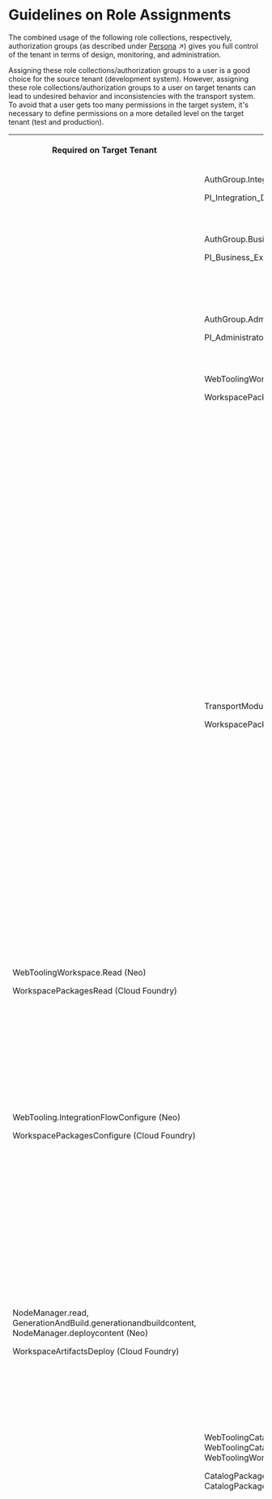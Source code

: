 <!-- loiofc409e8395724a70ad21a1fcfeaebedf -->

# Guidelines on Role Assignments

The combined usage of the following role collections, respectively, authorization groups \(as described under [Persona](https://help.sap.com/viewer/368c481cd6954bdfa5d0435479fd4eaf/Cloud/en-US/2937e5ca6ef448cfb21451a2461cc2a6.html "When you perform user management tasks using SAP BTP SAP BTP cockpit, you find a set of predefined roles that you can assign to users of the account. According to the main tasks associated with integration projects, these roles are associated to certain persona relevant for an integration project.") :arrow_upper_right:\) gives you full control of the tenant in terms of design, monitoring, and administration.

Assigning these role collections/authorization groups to a user is a good choice for the source tenant \(development system\). However, assigning these role collections/authorization groups to a user on target tenants can lead to undesired behavior and inconsistencies with the transport system. To avoid that a user gets too many permissions in the target system, it's necessary to define permissions on a more detailed level on the target tenant \(test and production\).


<table>
<tr>
<th valign="top">

Required on Target Tenant



</th>
<th valign="top">

Avoid on Target Tenant



</th>
<th valign="top">

Description



</th>
</tr>
<tr>
<td valign="top">

 



</td>
<td valign="top">

AuthGroup.IntegrationDeveloper \(Neo\)

PI\_Integration\_Developer \(Cloud Foundry\)



</td>
<td valign="top">

Allows user to connect to Cloud Integration and to display, download, and deploy artifacts.



</td>
</tr>
<tr>
<td valign="top">

 



</td>
<td valign="top">

AuthGroup.BusinessExpert \(Neo\)

PI\_Business\_Expert \(Cloud Foundry\)



</td>
<td valign="top">

Allows user to perform business tasks like, for example, examining the payload, monitor integration flows, status of integration artifacts.



</td>
</tr>
<tr>
<td valign="top">

 



</td>
<td valign="top">

AuthGroup.Administrator \(Neo\)

PI\_Administrator \(Cloud Foundry\)



</td>
<td valign="top">

Allows user to connect to Cloud Integration and to perform administrative tasks.



</td>
</tr>
<tr>
<td valign="top">

 



</td>
<td valign="top">

WebToolingWorkspace.Write \(Neo\)

WorkspacePackagesEdit \(Cloud Foundry\)



</td>
<td valign="top">

Allows user to update a package, create/edit/import/delete a package and its artifacts.

> ### Tip:  
> Updating, creating, editing, importing, or deleting a package or its artifacts on a target tenant isn't recommended. Changes made on the target tenant are overridden when the package is retransported. In addition, objects not properly saved after editing lead to errors while transporting. For that reason, those roles must not be assigned to a user on the target tenant.



</td>
</tr>
<tr>
<td valign="top">

 



</td>
<td valign="top">

TransportModule.write \(Neo\)

WorkspacePackagesTransport \(Cloud Foundry\)



</td>
<td valign="top">

Allows user to export, import, and update packages.

> ### Tip:  
> Export for transport and import or update a package from transport must be also restricted on the target tenant \(as the transport works with CTS+ or TMS as recommended options\). However, still the export, import, and update of packages can be available just in source tenant with these roles.



</td>
</tr>
<tr>
<td valign="top">

WebToolingWorkspace.Read \(Neo\)

WorkspacePackagesRead \(Cloud Foundry\)



</td>
<td valign="top">

 



</td>
<td valign="top">

Allows user to view packages and artifacts.

> ### Tip:  
> On the target tenant, it's still needed to access and view the transported packages and artifacts.



</td>
</tr>
<tr>
<td valign="top">

WebTooling.IntegrationFlowConfigure \(Neo\)

WorkspacePackagesConfigure \(Cloud Foundry\)



</td>
<td valign="top">

 



</td>
<td valign="top">

Allows user to configure artifacts \(integration flows and value mappings\).

> ### Tip:  
> After transporting a package from source tenant to target tenant, artifacts \(integration flows and value mappings\) must be configured on the target tenant.



</td>
</tr>
<tr>
<td valign="top">

NodeManager.read, GenerationAndBuild.generationandbuildcontent, NodeManager.deploycontent \(Neo\)

WorkspaceArtifactsDeploy \(Cloud Foundry\)



</td>
<td valign="top">

 



</td>
<td valign="top">

Allows user to deploy artifacts.

> ### Tip:  
> After transport to target tenant and configuring the artifacts, artifacts must be deployed.



</td>
</tr>
<tr>
<td valign="top">

 



</td>
<td valign="top">

WebToolingCatalog.OverviewRead, WebToolingCatalog.DetailsRead, WebToolingWorkspace.Write \(Neo\)

CatalogPackagesRead, CatalogPackageArtifactsRead, CatalogPackagesCopy \(Cloud Foundry\)



</td>
<td valign="top">

Allows user to access SAP Business Accelerator Hub \(*Discover* section\).

> ### Tip:  
> Standard packages are published on SAP Business Accelerator Hub. A good practice is to subscribe only a single tenant to the SAP Business Accelerator Hub \(see [Subscribe Only a Single Tenant to SAP Business Accelerator Hub](subscribe-only-a-single-tenant-to-sap-business-accelerator-hub-185a52a.md)\). If you apply this rule, the standard packages are copied only to the workspace of the source tenant and transported to the target tenant. If there's an update for those packages, then this update can only be applied to the source tenant. Standard packages that are transported to a target tenant do not get updates on that target tenant. To have the updates applied, the package with the update applied must be transported from source to target tenant. To implement this behavior, you can restrict the access to the SAP Business Accelerator Hub on the target tenant assigning these roles just to the source tenant.



</td>
</tr>
<tr>
<td valign="top">

All roles related to the *Monitor* area \(see [Tasks and Permissions](https://help.sap.com/viewer/368c481cd6954bdfa5d0435479fd4eaf/Cloud/en-US/556d5575d4b0483e85d4f3251f21d0ec.html "") :arrow_upper_right:\)



</td>
<td valign="top">

 



</td>
<td valign="top">

Allows user to perform tasks associated with monitoring and operations.

> ### Tip:  
> There are objects that can't be transported using the transport system. In addition, monitoring- and operations-related tasks must be allowed on the target tenant.



</td>
</tr>
<tr>
<td valign="top">

 



</td>
<td valign="top">

WebToolingSettingsProductProfiles.savetenantconfiguration



</td>
<td valign="top">

Allows user configure the transport option.

> ### Tip:  
> The selection of what transport mechanism to use is done just on the source tenant.



</td>
</tr>
</table>

For more information on the individual roles and tasks, see [Tasks and Permissions](https://help.sap.com/viewer/368c481cd6954bdfa5d0435479fd4eaf/Cloud/en-US/556d5575d4b0483e85d4f3251f21d0ec.html "") :arrow_upper_right:.

Certain roles must be assigned also in the transport system to determine the responsibilities of who can do what \(for example, import a transport order into a queue, release an order\).

For more information on roles in CTS+, see [CTS Roles and Authorizations](https://help.sap.com/viewer/864321b9b3dd487d94c70f6a007b0397/7.5.10/en-US/3145ef39521e3314e10000000a11402f.html).

For more information on roles in TMS, see [Security](https://help.sap.com/viewer/7f7160ec0d8546c6b3eab72fb5ad6fd8/Cloud/en-US/51939a49db9749578b7e237139bfd08d.html).

If you have implemented complex transport routes, it's a good practice to assign attributes to certain roles in TMS to restrict the corresponding authorizations to specific transport nodes only. For example, one person is responsible for releasing one order to test environment while a second one is responsible for production. You can find more information in section *Transport Node-Specific Attributes* under [Security](https://help.sap.com/viewer/7f7160ec0d8546c6b3eab72fb5ad6fd8/Cloud/en-US/51939a49db9749578b7e237139bfd08d.html).

